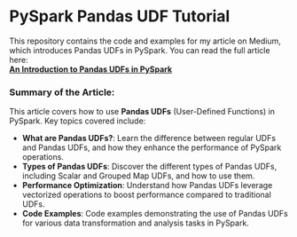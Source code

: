 # PySpark Pandas UDF Tutorial

This repository contains the code and examples for my article on Medium, which introduces Pandas UDFs in PySpark. You can read the full article here:  
[**An Introduction to Pandas UDFs in PySpark**](https://medium.com/@suffyan.asad1/an-introduction-to-pandas-udfs-in-pyspark-a0a512bd00e2)

### Summary of the Article:

This article covers how to use **Pandas UDFs** (User-Defined Functions) in PySpark. Key topics covered include:

- **What are Pandas UDFs?**: Learn the difference between regular UDFs and Pandas UDFs, and how they enhance the performance of PySpark operations.
- **Types of Pandas UDFs**: Discover the different types of Pandas UDFs, including Scalar and Grouped Map UDFs, and how to use them.
- **Performance Optimization**: Understand how Pandas UDFs leverage vectorized operations to boost performance compared to traditional UDFs.
- **Code Examples**: Code examples demonstrating the use of Pandas UDFs for various data transformation and analysis tasks in PySpark.
